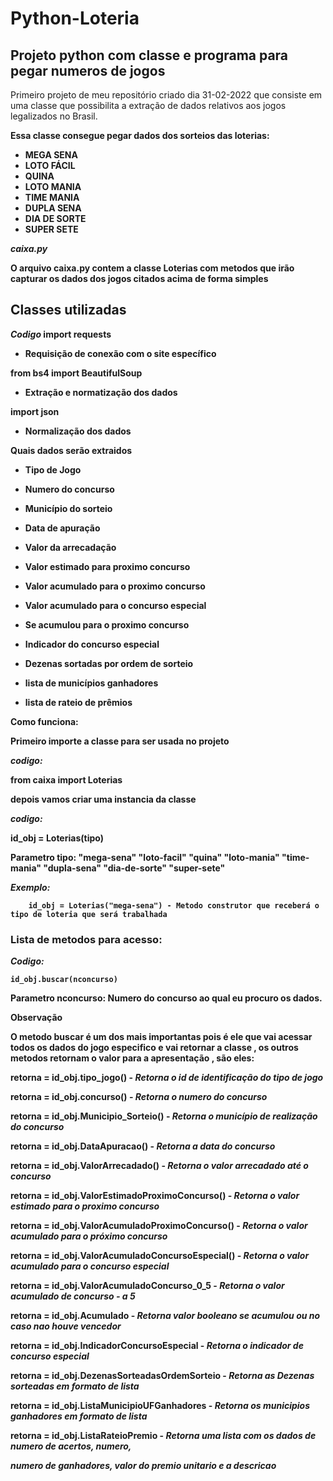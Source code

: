 # Python-Loteria

<h2> Projeto python com classe e programa para pegar numeros de jogos</h2>

Primeiro projeto de meu repositório criado dia 31-02-2022 que consiste
em uma classe que possibilita a extração de dados relativos aos jogos
legalizados no Brasil.

<b>Essa classe consegue pegar dados dos sorteios das loterias:

- MEGA SENA
- LOTO FÁCIL
- QUINA
- LOTO MANIA
- TIME MANIA
- DUPLA SENA
- DIA DE SORTE
- SUPER SETE

<b><i>caixa.py</i></b>

<p>O arquivo caixa.py contem a classe Loterias com metodos que irão capturar
os dados dos jogos citados acima de forma simples
</p>

<h2>Classes utilizadas</h2>

<i> Codigo</i>
import requests
- Requisição de conexão com o site específico

from bs4 import BeautifulSoup
- Extração e normatização dos dados

import json
- Normalização dos dados

<b>Quais dados serão extraidos</b>

- Tipo de Jogo

- Numero do concurso

- Município do sorteio

- Data de apuração

- Valor da arrecadação

- Valor estimado para proximo concurso

- Valor acumulado para o proximo concurso

- Valor acumulado para o concurso especial

- Se acumulou para o proximo concurso

- Indicador do concurso especial

- Dezenas sortadas por ordem de sorteio

- lista de municípios ganhadores

- lista de rateio de prêmios

<b>Como funciona</b>:

Primeiro importe a classe para ser usada no projeto

<i>codigo:</i>

from caixa import Loterias


depois vamos criar uma instancia da classe

<i>codigo:</i>

id_obj = Loterias(tipo)

Parametro tipo:
"mega-sena"
"loto-facil"
"quina"
"loto-mania"
"time-mania"
"dupla-sena"
"dia-de-sorte"
"super-sete"

<i>Exemplo:</i>

        id_obj = Loterias("mega-sena") - Metodo construtor que receberá o tipo de loteria que será trabalhada

<h3>Lista de metodos para acesso:</h3>

 <i> Codigo: </i>

    id_obj.buscar(nconcurso)

<b>Parametro nconcurso:</b> Numero do concurso ao qual eu procuro os dados.

<b>Observação</b>

<p>O metodo buscar é um dos mais importantas pois é ele que vai acessar todos os dados do jogo especifico
e vai retornar a classe , os outros metodos retornam o valor para a apresentação , são eles:</p>

retorna =  id_obj.tipo_jogo() - <i>Retorna o id de identificação do tipo de jogo</i>
  
retorna =  id_obj.concurso() - <i>Retorna o numero do concurso</i>

retorna =  id_obj.Municipio_Sorteio() - <i>Retorna o município de realização do concurso</i>

retorna =  id_obj.DataApuracao() - <i>Retorna a data do concurso</i>

retorna =  id_obj.ValorArrecadado() - <i>Retorna o valor arrecadado até o concurso</i>

retorna =  id_obj.ValorEstimadoProximoConcurso() - <i>Retorna o valor estimado para o proximo concurso</i>

retorna =  id_obj.ValorAcumuladoProximoConcurso() - <i>Retorna o valor acumulado para o próximo concurso</i>

retorna =  id_obj.ValorAcumuladoConcursoEspecial() - <i>Retorna o valor acumulado para o concurso especial</i>

retorna =  id_obj.ValorAcumuladoConcurso_0_5 - <i> Retorna o valor acumulado de concurso - a 5</i>

retorna =  id_obj.Acumulado - <i>Retorna valor booleano se acumulou ou no caso nao houve vencedor</i>

retorna =  id_obj.IndicadorConcursoEspecial - <i> Retorna o indicador de concurso especial</i>

retorna =  id_obj.DezenasSorteadasOrdemSorteio - <i>Retorna as Dezenas sorteadas em formato de lista</i>

retorna =  id_obj.ListaMunicipioUFGanhadores - <i>Retorna os municipios ganhadores em formato de lista</i>

retorna =  id_obj.ListaRateioPremio - <i>Retorna uma lista com os dados de numero de acertos, numero,

numero de ganhadores, valor do premio unitario e a descricao</i>

